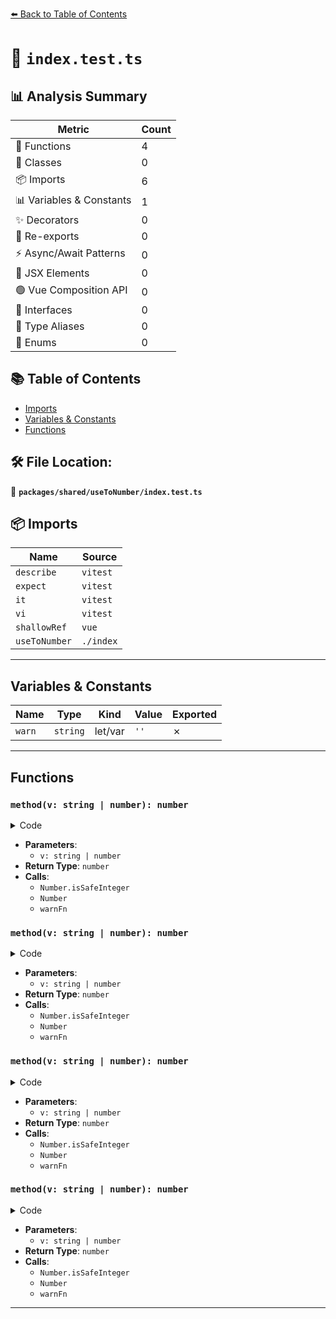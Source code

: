 [⬅️ Back to Table of Contents](../../../index.md)

# 📄 `index.test.ts`

## 📊 Analysis Summary

| Metric | Count |
|--------|-------|
| 🔧 Functions | 4 |
| 🧱 Classes | 0 |
| 📦 Imports | 6 |
| 📊 Variables & Constants | 1 |
| ✨ Decorators | 0 |
| 🔄 Re-exports | 0 |
| ⚡ Async/Await Patterns | 0 |
| 💠 JSX Elements | 0 |
| 🟢 Vue Composition API | 0 |
| 📐 Interfaces | 0 |
| 📑 Type Aliases | 0 |
| 🎯 Enums | 0 |

## 📚 Table of Contents

- [Imports](#imports)
- [Variables & Constants](#variables-constants)
- [Functions](#functions)

## 🛠️ File Location:
📂 **`packages/shared/useToNumber/index.test.ts`**

## 📦 Imports

| Name | Source |
|------|--------|
| `describe` | `vitest` |
| `expect` | `vitest` |
| `it` | `vitest` |
| `vi` | `vitest` |
| `shallowRef` | `vue` |
| `useToNumber` | `./index` |


---

## Variables & Constants

| Name | Type | Kind | Value | Exported |
|------|------|------|-------|----------|
| `warn` | `string` | let/var | `''` | ✗ |


---

## Functions

### `method(v: string | number): number`

<details><summary>Code</summary>

```ts
(v) => {
      if (!Number.isSafeInteger(Number(v))) {
        warnFn('Value is not a safe integer')
      }
      return 0
    }
```
</details>

- **Parameters**:
  - `v: string | number`
- **Return Type**: `number`
- **Calls**:
  - `Number.isSafeInteger`
  - `Number`
  - `warnFn`
### `method(v: string | number): number`

<details><summary>Code</summary>

```ts
(v) => {
      if (!Number.isSafeInteger(Number(v))) {
        warnFn('Value is not a safe integer')
      }
      return 0
    }
```
</details>

- **Parameters**:
  - `v: string | number`
- **Return Type**: `number`
- **Calls**:
  - `Number.isSafeInteger`
  - `Number`
  - `warnFn`
### `method(v: string | number): number`

<details><summary>Code</summary>

```ts
(v) => {
      if (!Number.isSafeInteger(Number(v))) {
        warnFn('Value is not a safe integer')
      }
      return 0
    }
```
</details>

- **Parameters**:
  - `v: string | number`
- **Return Type**: `number`
- **Calls**:
  - `Number.isSafeInteger`
  - `Number`
  - `warnFn`
### `method(v: string | number): number`

<details><summary>Code</summary>

```ts
(v) => {
      if (!Number.isSafeInteger(Number(v))) {
        warnFn('Value is not a safe integer')
      }
      return 0
    }
```
</details>

- **Parameters**:
  - `v: string | number`
- **Return Type**: `number`
- **Calls**:
  - `Number.isSafeInteger`
  - `Number`
  - `warnFn`

---